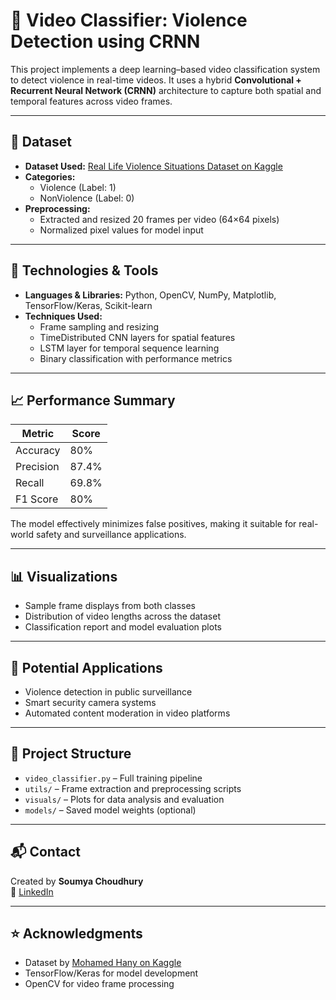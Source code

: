 
# 🧠 Video Classifier: Violence Detection using CRNN

This project implements a deep learning–based video classification system to detect violence in real-time videos. It uses a hybrid **Convolutional + Recurrent Neural Network (CRNN)** architecture to capture both spatial and temporal features across video frames.

---

## 📂 Dataset

- **Dataset Used:** [Real Life Violence Situations Dataset on Kaggle](https://www.kaggle.com/datasets/mohamedhanyyy/real-life-violence-situations-dataset)
- **Categories:** 
  - Violence (Label: 1)
  - NonViolence (Label: 0)
- **Preprocessing:** 
  - Extracted and resized 20 frames per video (64×64 pixels)
  - Normalized pixel values for model input

---

## 🔧 Technologies & Tools

- **Languages & Libraries:** Python, OpenCV, NumPy, Matplotlib, TensorFlow/Keras, Scikit-learn
- **Techniques Used:** 
  - Frame sampling and resizing
  - TimeDistributed CNN layers for spatial features
  - LSTM layer for temporal sequence learning
  - Binary classification with performance metrics

---

## 📈 Performance Summary

| Metric      | Score    |
|-------------|----------|
| Accuracy    | 80%      |
| Precision   | 87.4%    |
| Recall      | 69.8%    |
| F1 Score    | 80%      |

The model effectively minimizes false positives, making it suitable for real-world safety and surveillance applications.

---

## 📊 Visualizations

- Sample frame displays from both classes
- Distribution of video lengths across the dataset
- Classification report and model evaluation plots

---

## 🚀 Potential Applications

- Violence detection in public surveillance
- Smart security camera systems
- Automated content moderation in video platforms

---

## 📌 Project Structure

- `video_classifier.py` – Full training pipeline
- `utils/` – Frame extraction and preprocessing scripts
- `visuals/` – Plots for data analysis and evaluation
- `models/` – Saved model weights (optional)

---

## 📬 Contact

Created by **Soumya Choudhury**    
🔗 [LinkedIn](https://www.linkedin.com/in/soumya-choudhury27)

---

## ⭐ Acknowledgments

- Dataset by [Mohamed Hany on Kaggle](https://www.kaggle.com/datasets/mohamedhanyyy/real-life-violence-situations-dataset)
- TensorFlow/Keras for model development
- OpenCV for video frame processing
